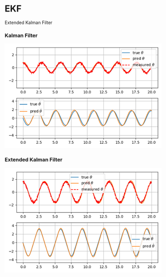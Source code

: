 # EKF
Extended Kalman Filter


### Kalman Filter
![Kalman](./kalman.png)


### Extended Kalman Filter
![Extend Kalman](./extended_kalman.png)
